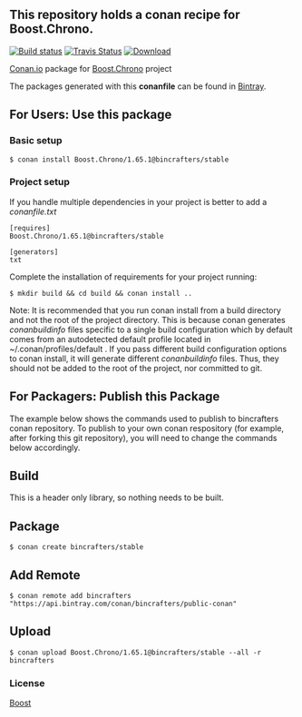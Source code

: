 ## This repository holds a conan recipe for Boost.Chrono.

[![Build status](https://ci.appveyor.com/api/projects/status/ecwu5s49jktiqkwv/branch/stable/1.65.1?svg=true)](https://ci.appveyor.com/project/BinCrafters/conan-boost-chrono/branch/stable/1.65.1)
[![Travis Status](https://travis-ci.org/bincrafters/conan-boost-chrono.svg?branch=stable%2F1.65.1)](https://travis-ci.org/bincrafters/conan-boost-chrono)
[![Download](https://api.bintray.com/packages/bincrafters/public-conan/Boost.Chrono%3Abincrafters/images/download.svg?version=1.65.1%3Astable) ](https://bintray.com/bincrafters/public-conan/Boost.Chrono%3Abincrafters/1.65.1%3Astable/link)

[Conan.io](https://conan.io) package for [Boost.Chrono](https://github.com/Boostorg/Chrono) project

The packages generated with this **conanfile** can be found in [Bintray](https://bintray.com/bincrafters/public-conan/Boost.Chrono%3Abincrafters).

## For Users: Use this package

### Basic setup

    $ conan install Boost.Chrono/1.65.1@bincrafters/stable

### Project setup

If you handle multiple dependencies in your project is better to add a *conanfile.txt*

    [requires]
    Boost.Chrono/1.65.1@bincrafters/stable

    [generators]
    txt

Complete the installation of requirements for your project running:

    $ mkdir build && cd build && conan install ..
	
Note: It is recommended that you run conan install from a build directory and not the root of the project directory.  This is because conan generates *conanbuildinfo* files specific to a single build configuration which by default comes from an autodetected default profile located in ~/.conan/profiles/default .  If you pass different build configuration options to conan install, it will generate different *conanbuildinfo* files.  Thus, they should not be added to the root of the project, nor committed to git. 

## For Packagers: Publish this Package

The example below shows the commands used to publish to bincrafters conan repository. To publish to your own conan respository (for example, after forking this git repository), you will need to change the commands below accordingly. 

## Build  

This is a header only library, so nothing needs to be built.

## Package 

    $ conan create bincrafters/stable
	
## Add Remote

	$ conan remote add bincrafters "https://api.bintray.com/conan/bincrafters/public-conan"

## Upload

    $ conan upload Boost.Chrono/1.65.1@bincrafters/stable --all -r bincrafters

### License
[Boost](www.boost.org/LICENSE_1_0.txt)
